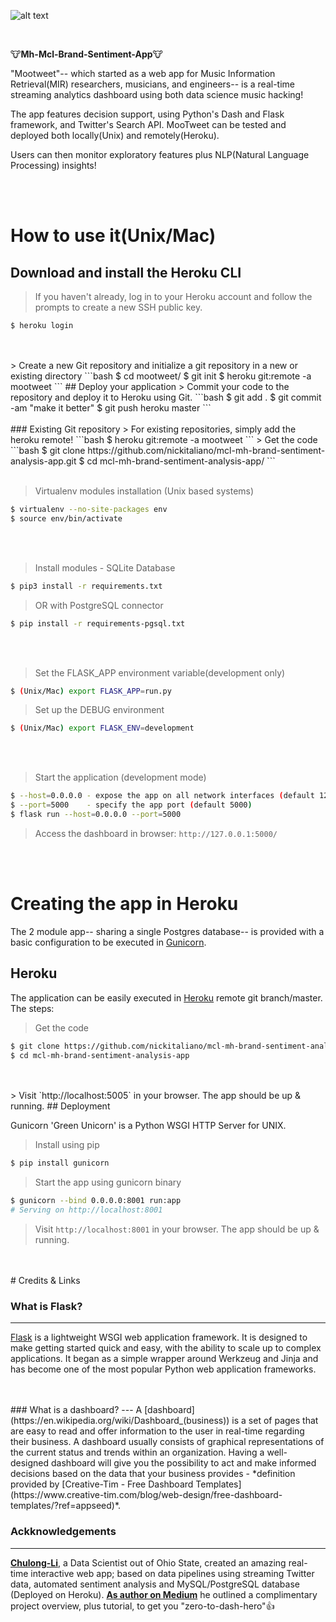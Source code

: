 ![alt text](https://github.com/nickitaliano/mcl-mh-brand-sentiment-analysis-app/blob/master/MooTweet.png?raw=true)

<br>

🐮**Mh-Mcl-Brand-Sentiment-App**🐮

"Mootweet"-- which started as a web app for Music Information Retrieval(MIR) researchers, musicians, and engineers-- is a real-time streaming analytics dashboard using both data science music hacking!

The app features decision support, using Python's Dash and Flask framework, and Twitter's Search API. MooTweet can be tested and deployed both locally(Unix) and remotely(Heroku). 

Users can then monitor exploratory features plus NLP(Natural Language Processing) insights!

<br/>

<br>

# How to use it(Unix/Mac)
## Download and install the Heroku CLI

> If you haven't already, log in to your Heroku account and follow the prompts to create a new SSH public key.
```'bash 
$ heroku login
```
<br/>


<br>
> Create a new Git repository and initialize a git repository in a new or existing directory
```bash
$ cd mootweet/
$ git init
$ heroku git:remote -a mootweet
```
## Deploy your application
> Commit your code to the repository and deploy it to Heroku using Git.
```bash
$ git add .
$ git commit -am "make it better"
$ git push heroku master
```
<br/>


<br>
### Existing Git repository
> For existing repositories, simply add the heroku remote!
```bash
$ heroku git:remote -a mootweet
```
> Get the code
```bash
$ git clone https://github.com/nickitaliano/mcl-mh-brand-sentiment-analysis-app.git
$ cd mcl-mh-brand-sentiment-analysis-app/
```
<br/>

<br>

> Virtualenv modules installation (Unix based systems)
```bash
$ virtualenv --no-site-packages env
$ source env/bin/activate
```

<br/>

<br>

> Install modules - SQLite Database
```bash
$ pip3 install -r requirements.txt
```

> OR with PostgreSQL connector
```bash
$ pip install -r requirements-pgsql.txt
```

<br/>

<br>

> Set the FLASK_APP environment variable(development only)
```bash
$ (Unix/Mac) export FLASK_APP=run.py
```
> Set up the DEBUG environment
```bash
$ (Unix/Mac) export FLASK_ENV=development
```

<br/>

<br>

> Start the application (development mode)
```bash
$ --host=0.0.0.0 - expose the app on all network interfaces (default 127.0.0.1)
$ --port=5000    - specify the app port (default 5000)  
$ flask run --host=0.0.0.0 --port=5000
```

> Access the dashboard in browser: `http://127.0.0.1:5000/`


<br/>

<br>

# Creating the app in Heroku

The 2 module app-- sharing a single Postgres database-- is provided with a basic configuration to be executed in [Gunicorn](https://gunicorn.org/).


## Heroku

The application can be easily executed in [Heroku](https:/heroku.com) remote git branch/master. The steps:

> Get the code

```bash
$ git clone https://github.com/nickitaliano/mcl-mh-brand-sentiment-analysis-app
$ cd mcl-mh-brand-sentiment-analysis-app
```

<br/>

<br>
> Visit `http://localhost:5005` in your browser. The app should be up & running.
## Deployment 

Gunicorn 'Green Unicorn' is a Python WSGI HTTP Server for UNIX.

> Install using pip

```bash
$ pip install gunicorn
```
> Start the app using gunicorn binary

```bash
$ gunicorn --bind 0.0.0.0:8001 run:app
# Serving on http://localhost:8001
```

> Visit `http://localhost:8001` in your browser. The app should be up & running.

<br/>

<br>
# Credits & Links

### What is Flask?
---
[Flask](https://www.palletsprojects.com/p/flask/) is a lightweight WSGI web application framework. It is designed to make getting started quick and easy, with the ability to scale up to complex applications. It began as a simple wrapper around Werkzeug and Jinja and has become one of the most popular Python web application frameworks.

<br/>

<br>
### What is a dashboard?
---
A [dashboard](https://en.wikipedia.org/wiki/Dashboard_(business)) is a set of pages that are easy to read and offer information to the user in real-time regarding their business. A dashboard usually consists of graphical representations of the current status and trends within an organization. Having a well-designed dashboard will give you the possibility to act and make informed decisions based on the data that your business provides - *definition provided by [Creative-Tim - Free Dashboard Templates](https://www.creative-tim.com/blog/web-design/free-dashboard-templates/?ref=appseed)*.

<br>

### Ackknowledgements
---
**[Chulong-Li](https://github.com/Chulong-Li/Real-time-Sentiment-Tracking-on-Twitter-for-Brand-Improvement-and-Trend-Recognition)**, a Data Scientist out of Ohio State, created an amazing real-time interactive web app; based on data pipelines using streaming Twitter data, automated sentiment analysis and MySQL/PostgreSQL database (Deployed on Heroku). **[As author on Medium](https://medium.com/@ChulongLi)** he outlined a complimentary project overview, plus tutorial, to get you "zero-to-dash-hero"👍
<br>
